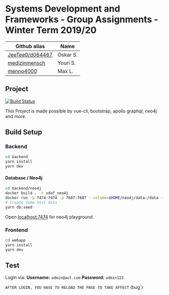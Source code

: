 # Systems Development and Frameworks - Group Assignments - Winter Term 2019/20

| Github alias                                       | Name     |
| -------------------------------------------------- | -------- |
| [JeeTee0/d064467](https://github.com/JeeTee0)      | Oskar S. |
| [medizinmensch](https://github.com/medizinmensch/) | Youri S. |
| [menno4000](https://github.com/menno4000)          | Max L.   |

## Project

[![Build Status](https://travis-ci.com/medizinmensch/Systems-Development-and-Frameworks.svg?branch=setup-travis)](https://travis-ci.com/medizinmensch/Systems-Development-and-Frameworks)

This Project is made possible by vue-cli, bootstrap, apollo graphql, neo4j and more.


## Build Setup

### Backend
```bash
cd backend
yarn install
yarn dev
```

#### Database / Neo4j
```bash
cd backend/neo4j
docker build . -t sdaf_neo4j
docker run -p 7474:7474 -p 7687:7687 --volume=$HOME/neo4j/data:/data --volume=$HOME/neo4j/logs:/logs --env=NEO4J_dbms_memory_pagecache_size=4G --env NEO4J_AUTH=neo4j/wordpass -d --name sdaf_neo4j sdaf_neo4j
# Create some test data
yarn db:seed
```

Open [localhost:7474](http://localhost:7474/browser/) for neo4j playground.

### Frontend 
```bash
cd webapp
yarn install
yarn dev
```

## Test

Login via:
**Username:** `admin@aol.com`
**Password:** `admin123` 

`AFTER LOGIN, YOU HAVE TO RELOAD THE PAGE TO TAKE AFFECT` (bug`)


